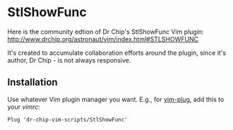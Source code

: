 # StlShowFunc
Here is the community edtion of Dr Chip's StlShowFunc Vim plugin:  
http://www.drchip.org/astronaut/vim/index.html#STLSHOWFUNC

It's created to accumulate collaboration efforts around the plugin,
since it's author, Dr Chip - is not always responsive.

Installation
------------
Use whatever Vim plugin manager you want. E.g., for [vim-plug](https://github.com/junegunn/vim-plug), add this to your _vimrc_:
```vim
Plug 'dr-chip-vim-scripts/StlShowFunc'
```
